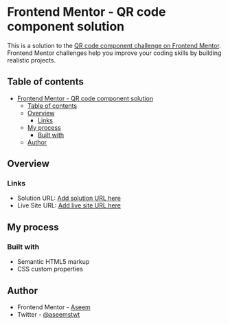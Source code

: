 # Frontend Mentor - QR code component solution

This is a solution to the [QR code component challenge on Frontend Mentor](https://www.frontendmentor.io/solutions/qr-code-component-jfRAwrQB9H). Frontend Mentor challenges help you improve your coding skills by building realistic projects. 

## Table of contents
- [Frontend Mentor - QR code component solution](#frontend-mentor---qr-code-component-solution)
  - [Table of contents](#table-of-contents)
  - [Overview](#overview)
    - [Links](#links)
  - [My process](#my-process)
    - [Built with](#built-with)
  - [Author](#author)

## Overview

### Links

- Solution URL: [Add solution URL here](https://www.frontendmentor.io/solutions/qr-code-component-jfRAwrQB9H)
- Live Site URL: [Add live site URL here](https://polite-croquembouche-8d524d.netlify.app/)

## My process

### Built with

- Semantic HTML5 markup
- CSS custom properties


## Author

- Frontend Mentor - [Aseem](https://www.frontendmentor.io/profile/AseemsGit)
- Twitter - [@aseemstwt](https://www.twitter.com/aseemstwt)

